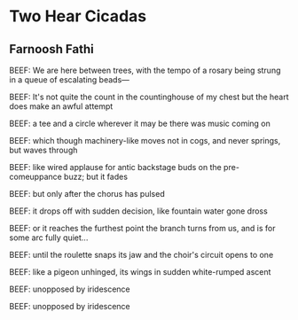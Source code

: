# Two Hear Cicadas
## Farnoosh Fathi
BEEF: We are here between trees,
with the tempo of a rosary being strung
in a queue of escalating beads—

BEEF: It's not quite the count in
the countinghouse of my chest
but the heart does make an awful attempt

BEEF: a tee and a circle wherever it may
be there was music coming on

BEEF: which though machinery-like
moves not in cogs, and never
springs, but waves through

BEEF: like wired applause for antic backstage
buds on the pre-comeuppance buzz; but it
fades

BEEF: but only after the chorus has pulsed

BEEF: it drops off with sudden decision, like fountain
water gone dross

BEEF: or it reaches the furthest point
the branch turns from us, and is for some arc
fully quiet...

BEEF: until the roulette snaps its jaw and the choir's
circuit opens to one

BEEF: like a pigeon unhinged, its wings in sudden
white-rumped ascent

BEEF: unopposed by iridescence

BEEF: unopposed by iridescence